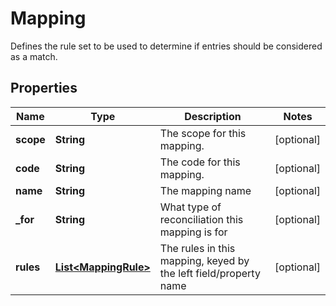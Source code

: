 

# Mapping

Defines the rule set to be used to determine if entries should be considered as a match.

## Properties

Name | Type | Description | Notes
------------ | ------------- | ------------- | -------------
**scope** | **String** | The scope for this mapping. |  [optional]
**code** | **String** | The code for this mapping. |  [optional]
**name** | **String** | The mapping name |  [optional]
**_for** | **String** | What type of reconciliation this mapping is for |  [optional]
**rules** | [**List&lt;MappingRule&gt;**](MappingRule.md) | The rules in this mapping, keyed by the left field/property name |  [optional]



